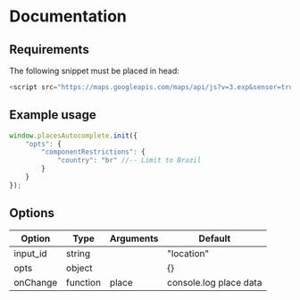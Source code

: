 # Documentation

## Requirements

The following snippet must be placed in head:
```javascript
<script src="https://maps.googleapis.com/maps/api/js?v=3.exp&sensor=true&libraries=places"></script>
```

## Example usage

```javascript
window.placesAutocomplete.init({
    "opts": {
        "componentRestrictions": {
            "country": "br" //-- Limit to Brazil
        }
    }
});
```

## Options

| Option        	 | Type          | Arguments  | Default                 |
|--------------------|---------------|------------|-------------------------|
| input_id       	 | string        |            | "location"              |
| opts         	     | object        |  	      | {}                      |
| onChange           | function      | place   	  |	console.log place data  |
